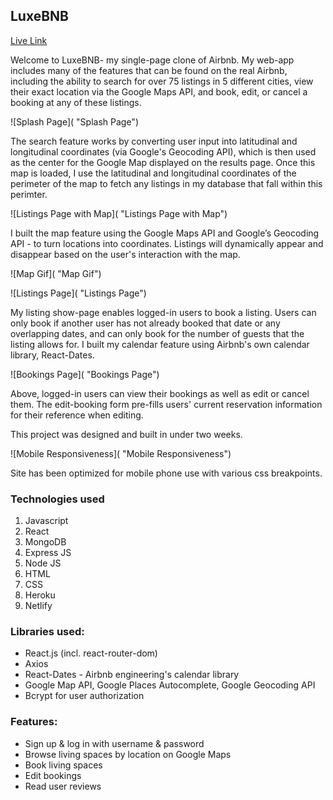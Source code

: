 ## LuxeBNB

[Live Link](https://luxebnb.netlify.app)

Welcome to LuxeBNB- my single-page clone of Airbnb. My web-app includes many of the features that can be found on the real Airbnb, including the ability to search for over 75 listings in 5 different cities, view their exact location via the Google Maps API, and book, edit, or cancel a booking at any of these listings.

![Splash Page]( "Splash Page")

The search feature works by converting user input into latitudinal and longitudinal coordinates (via Google's Geocoding API), which is then used as the center for the Google Map displayed on the results page. Once this map is loaded, I use the latitudinal and longitudinal coordinates of the perimeter of the map to fetch any listings in my database that fall within this perimter.

![Listings Page with Map]( "Listings Page with Map")

I built the map feature using the Google Maps API and Google’s Geocoding API - to turn locations into coordinates. Listings will dynamically appear and disappear based on the user's interaction with the map.

![Map Gif]( "Map Gif")

![Listings Page]( "Listings Page")

My listing show-page enables logged-in users to book a listing. Users can only book if another user has not already booked that date or any overlapping dates, and can only book for the number of guests that the listing allows for. I built my calendar feature using Airbnb's own calendar library, React-Dates.

![Bookings Page]( "Bookings Page")

Above, logged-in users can view their bookings as well as edit or cancel them. The edit-booking form pre-fills users' current reservation information for their reference when editing.

This project was designed and built in under two weeks.

![Mobile Responsiveness]( "Mobile Responsiveness")

Site has been optimized for mobile phone use with various css breakpoints.

### Technologies used

1.  Javascript
2.  React
3.  MongoDB
4.  Express JS
5.  Node JS
6.  HTML
7.  CSS
8.  Heroku
9.  Netlify

### Libraries used:

- React.js (incl. react-router-dom)
- Axios
- React-Dates - Airbnb engineering's calendar library
- Google Map API, Google Places Autocomplete, Google Geocoding API
- Bcrypt for user authorization

### Features:

- Sign up & log in with username & password
- Browse living spaces by location on Google Maps
- Book living spaces
- Edit bookings
- Read user reviews
